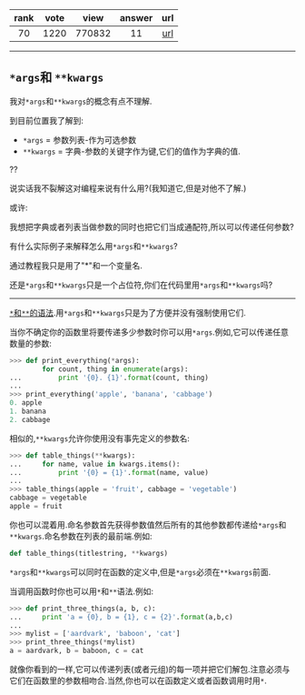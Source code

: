 
| rank | vote | view | answer | url |
|:-:|:-:|:-:|:-:|:-:|
|70|1220|770832|11| [url](http://stackoverflow.com/questions/3394835/args-and-kwargs) |
***

## `*args`和 `**kwargs`

我对`*args`和`**kwargs`的概念有点不理解.

到目前位置我了解到:

* `*args` = 参数列表-作为可选参数
* `**kwargs` = 字典-参数的关键字作为键,它们的值作为字典的值.

??

说实话我不裂解这对编程来说有什么用?(我知道它,但是对他不了解.)

或许:

我想把字典或者列表当做参数的同时也把它们当成通配符,所以可以传递任何参数?

有什么实际例子来解释怎么用`*args`和`**kwargs`?

通过教程我只是用了"*"和一个变量名.

还是`*args`和`**kwargs`只是一个占位符,你们在代码里用`*args`和`**kwargs`吗?

***

[`*`和`**`的语法](http://docs.python.org/tutorial/controlflow.html#arbitrary-argument-lists).用`*args`和`**kwargs`只是为了方便并没有强制使用它们.

当你不确定你的函数里将要传递多少参数时你可以用`*args`.例如,它可以传递任意数量的参数:

```python
>>> def print_everything(*args):
        for count, thing in enumerate(args):
...         print '{0}. {1}'.format(count, thing)
...
>>> print_everything('apple', 'banana', 'cabbage')
0. apple
1. banana
2. cabbage
```

相似的,`**kwargs`允许你使用没有事先定义的参数名:

```python
>>> def table_things(**kwargs):
...     for name, value in kwargs.items():
...         print '{0} = {1}'.format(name, value)
...
>>> table_things(apple = 'fruit', cabbage = 'vegetable')
cabbage = vegetable
apple = fruit
```

你也可以混着用.命名参数首先获得参数值然后所有的其他参数都传递给`*args`和`**kwargs`.命名参数在列表的最前端.例如:

```python
def table_things(titlestring, **kwargs)
```

`*args`和`**kwargs`可以同时在函数的定义中,但是`*args`必须在`**kwargs`前面.

当调用函数时你也可以用`*`和`**`语法.例如:

```python
>>> def print_three_things(a, b, c):
...     print 'a = {0}, b = {1}, c = {2}'.format(a,b,c)
...
>>> mylist = ['aardvark', 'baboon', 'cat']
>>> print_three_things(*mylist)
a = aardvark, b = baboon, c = cat
```

就像你看到的一样,它可以传递列表(或者元组)的每一项并把它们解包.注意必须与它们在函数里的参数相吻合.当然,你也可以在函数定义或者函数调用时用`*`.